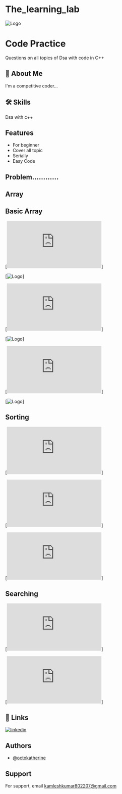 # The_learning_lab

![Logo](https://github.com/kamleshvvit/The_Learning_Lab/blob/main/banner.png)


# Code Practice 

Questions on all topics of Dsa with code in C++


## 🚀 About Me
I'm a competitive coder...


## 🛠 Skills
Dsa with c++


## Features

- For beginner
- Cover all topic 
- Serially
- Easy Code 


## Problem............

## Array

## Basic Array

[![BA1.Input and Output in array](https://github.com/kamleshvvit/The_Learning_Lab/blob/main/array/array_basic/arrarInputOutput.cpp)]

[![Logo](https://github.com/kamleshvvit/The_Learning_Lab/blob/main/other/Input%20output.png)]

[![BA2.Find Minimum element  in Array](https://github.com/kamleshvvit/The_Learning_Lab/blob/main/array/array_basic/arrMinimum.cpp)]

[![Logo](https://github.com/kamleshvvit/The_Learning_Lab/blob/main/other/minimum.png)]


[![BA3.Find Maximum elment in Array](https://github.com/kamleshvvit/The_Learning_Lab/blob/main/array/array_basic/arrmax.cpp)]

[![Logo](https://github.com/kamleshvvit/The_Learning_Lab/blob/main/other/maximum.png)]

## Sorting

[![1.Bubble Sort](https://github.com/kamleshvvit/The_Learning_Lab/blob/main/array/sorting/bubblesort.cpp)]

[![2.Insertion Sort](https://github.com/kamleshvvit/The_Learning_Lab/blob/main/array/sorting/insertionsort.cpp)]

[![3.Selection Sort](https://github.com/kamleshvvit/The_Learning_Lab/blob/main/array/sorting/selection_sort.cpp)]

## Searching

[![1.Binary Search](https://github.com/kamleshvvit/The_Learning_Lab/blob/main/array/searching/binary_seaerch.cpp)]

[![2.Binary search(find first and last element in sorted array)](https://github.com/kamleshvvit/The_Learning_Lab/blob/main/array/searching/binary_search_lt.cpp)]



## 🔗 Links

[![linkedin](https://www.linkedin.com/in/kamlesh-kumar-705631254?utm_source=share&utm_campaign=share_via&utm_content=profile&utm_medium=android_app)](https://www.linkedin.com/)


## Authors

- [@octokatherine](https://github.com/kamlesh802207)


## Support

For support, email kamleshkumar802207@gmail.com


